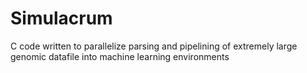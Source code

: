 # Simulacrum
C code written to parallelize parsing and pipelining of extremely large genomic datafile into machine learning environments
